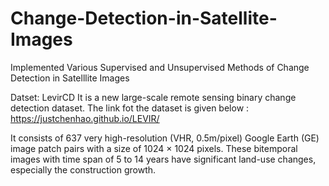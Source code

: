 # Change-Detection-in-Satellite-Images
Implemented Various Supervised and Unsupervised Methods of Change Detection in Satelllite Images

Datset: LevirCD 
It is a new large-scale remote sensing binary change detection dataset.
The link fot the dataset is given below : https://justchenhao.github.io/LEVIR/

It consists of 637 very high-resolution (VHR, 0.5m/pixel) Google Earth (GE) image patch pairs with a size of 1024 × 1024 pixels. These bitemporal images with time span of 5 to 14 years have significant land-use changes, especially the construction growth.
